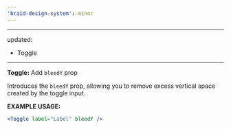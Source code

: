 ```yaml
---
'braid-design-system': minor
---
```


---
updated:
  - Toggle
---

**Toggle:** Add `bleedY` prop

Introduces the `bleedY` prop, allowing you to remove excess vertical space created by the toggle input.

**EXAMPLE USAGE:**
```jsx
<Toggle label="Label" bleedY />
```